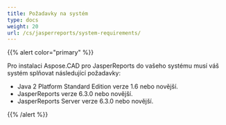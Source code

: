 ```yaml
---
title: Požadavky na systém
type: docs
weight: 20
url: /cs/jasperreports/system-requirements/
---
```


{{% alert color="primary" %}}

Pro instalaci Aspose.CAD pro JasperReports do vašeho systému musí váš systém splňovat následující požadavky:

- Java 2 Platform Standard Edition verze 1.6 nebo novější.
- JasperReports verze 6.3.0 nebo novější.
- JasperReports Server verze 6.3.0 nebo novější.

{{% /alert %}}

